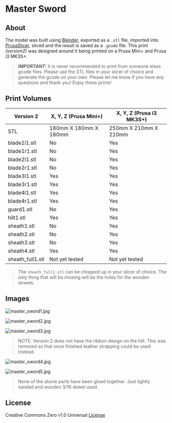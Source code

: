 # Master Sword

## About

The model was built using [Blender](https://www.blender.org/), exported as a `.stl` file, imported into [PrusaSlicer](https://www.prusa3d.com/page/prusaslicer_424/), sliced and the result is saved as a `.gcode` file. This print _(version2)_ was designed around it being printed on a Prusa Mini+ and Prusa i3 MK3S+.

> _**IMPORTANT:**_ It is never recommended to print from someone elses gcode files. Please use the STL files in your slicer of choice and generate the gcode on your own. Please let me know if you have any questions and thank you! Enjoy these prints!

## Print Volumes

| Version 2 |  X, Y, Z (Prusa Mini+) | X, Y, Z (Prusa i3 MK3S+) |
| ----------- | ----------- | ----------- |
| STL | 180mm X 180mm X 180mm | 250mm X 210mm X 210mm |
| blade1l1.stl | No | Yes |
| blade1r1.stl | No | Yes |
| blade2l1.stl | No | Yes |
| blade2r1.stl | No | Yes |
| blade3l1.stl | Yes | Yes |
| blade3r1.stl | Yes | Yes |
| blade4l1.stl | Yes | Yes |
| blade4r1.stl | Yes | Yes |
| guard1.stl | No | Yes |
| hilt1.stl | Yes | Yes |
| sheath1.stl | No | Yes |
| sheath2.stl | No | Yes |
| sheath3.stl | No | Yes |
| sheath4.stl | Yes | Yes |
| sheath_full1.stl | Not yet tested | Not yet tested |

> The `sheath_full1.stl` can be chopped up in your slicer of choice. The only thing that will be missing will be the holes for the wooden dowels.

## Images

![master_sword1.jpg](images/master_sword1.jpg)

![master_sword2.jpg](images/master_sword2.jpg)

![master_sword3.jpg](images/master_sword3.jpg)

> NOTE: Version 2 does not have the ribbon design on the hilt. This was removed so that once finished leather strapping could be used instead.

![master_sword4.jpg](images/master_sword4.jpg)

![master_sword5.jpg](images/master_sword5.jpg)

> None of the above parts have been glued together. Just lightly sanded and wooden 3/16 dowel used.

## License

Creative Commons Zero v1.0 Universal [License](LICENSE)
